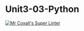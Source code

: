 # Unit3-03-Python
[![Mr Coxall's Super Linter](https://github.com/ICS3U-Programming-JosephK/Unit3-03-Python/workflows/Mr%20Coxall's%20Super%20Linter/badge.svg)](https://github.com/ICS3U-Programming-JosephK/Unit3-03-Python/actions/)

